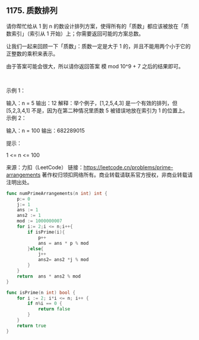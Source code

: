 ## 1175. 质数排列
请你帮忙给从 1 到 n 的数设计排列方案，使得所有的「质数」都应该被放在「质数索引」（索引从 1 开始）上；你需要返回可能的方案总数。

让我们一起来回顾一下「质数」：质数一定是大于 1 的，并且不能用两个小于它的正整数的乘积来表示。

由于答案可能会很大，所以请你返回答案 模 mod 10^9 + 7 之后的结果即可。

 

示例 1：

输入：n = 5
输出：12
解释：举个例子，[1,2,5,4,3] 是一个有效的排列，但 [5,2,3,4,1] 不是，因为在第二种情况里质数 5 被错误地放在索引为 1 的位置上。
示例 2：

输入：n = 100
输出：682289015
 

提示：

1 <= n <= 100

来源：力扣（LeetCode）
链接：https://leetcode.cn/problems/prime-arrangements
著作权归领扣网络所有。商业转载请联系官方授权，非商业转载请注明出处。
```go
func numPrimeArrangements(n int) int {
    p:= 0
    j:= 1
    ans := 1
    ans2 := 1
    mod := 1000000007 
    for i:= 2;i <= n;i++{
        if isPrime(i){
            p++
            ans = ans * p % mod
        }else{
            j++
            ans2= ans2 *j % mod
        }
    }
    return  ans * ans2 % mod
}

func isPrime(n int) bool {
    for i := 2; i*i <= n; i++ {
        if n%i == 0 {
            return false
        }
    }
    return true
}

```
